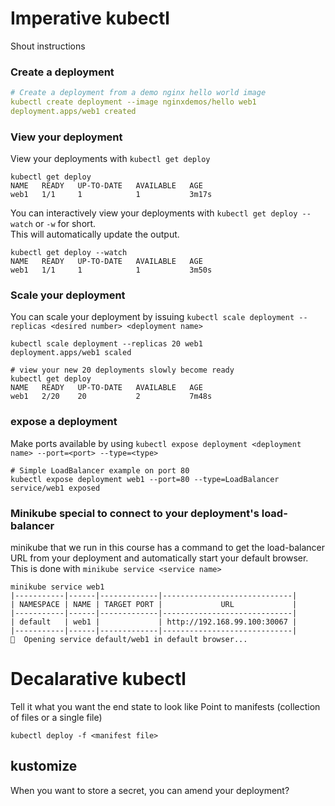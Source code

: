 # Imperative kubectl
Shout instructions

### Create a deployment
```yaml
# Create a deployment from a demo nginx hello world image
kubectl create deployment --image nginxdemos/hello web1
deployment.apps/web1 created
```
### View your deployment
View your deployments with `kubectl get deploy`
~~~~
kubectl get deploy                        
NAME   READY   UP-TO-DATE   AVAILABLE   AGE
web1   1/1     1            1           3m17s
~~~~
You can interactively view your deployments with `kubectl get deploy --watch` or `-w` for short.<br>
This will automatically update the output.
~~~~
kubectl get deploy --watch                        
NAME   READY   UP-TO-DATE   AVAILABLE   AGE
web1   1/1     1            1           3m50s
~~~~

### Scale your deployment
You can scale your deployment by issuing `kubectl scale deployment --replicas <desired number> <deployment name>`<br>
~~~~
kubectl scale deployment --replicas 20 web1            
deployment.apps/web1 scaled

# view your new 20 deployments slowly become ready
kubectl get deploy                         
NAME   READY   UP-TO-DATE   AVAILABLE   AGE
web1   2/20    20           2           7m48s
~~~~

### expose a deployment
Make ports available by using `kubectl expose deployment <deployment name> --port=<port> --type=<type>`
~~~~
# Simple LoadBalancer example on port 80
kubectl expose deployment web1 --port=80 --type=LoadBalancer
service/web1 exposed
~~~~

### Minikube special to connect to your deployment's load-balancer
minikube that we run in this course has a command to get the load-balancer URL from your deployment and automatically start your default browser. This is done with `minikube service <service name>`
~~~~
minikube service web1
|-----------|------|-------------|-----------------------------|
| NAMESPACE | NAME | TARGET PORT |             URL             |
|-----------|------|-------------|-----------------------------|
| default   | web1 |             | http://192.168.99.100:30067 |
|-----------|------|-------------|-----------------------------|
🎉  Opening service default/web1 in default browser...
~~~~

# Decalarative kubectl
Tell it what you want the end state to look like
Point to manifests (collection of files or a single file)
~~~~
kubectl deploy -f <manifest file>
~~~~
## kustomize
When you want to store a secret, you can amend your deployment?

